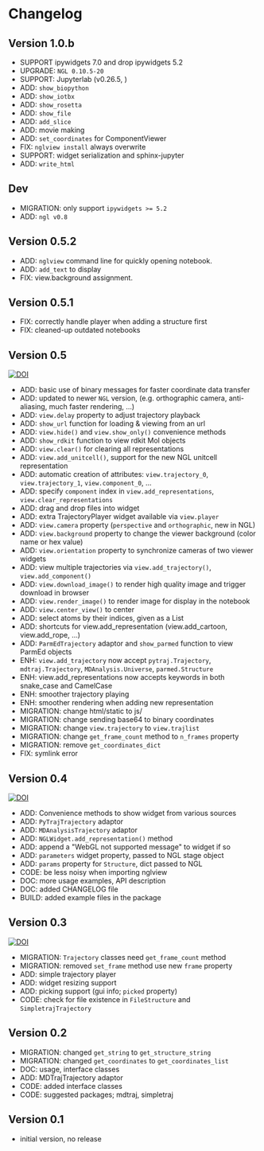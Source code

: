 Changelog
=========

Version 1.0.b
--------------
- SUPPORT ipywidgets 7.0 and drop ipywidgets 5.2
- UPGRADE: `NGL 0.10.5-20`
- SUPPORT: Jupyterlab (v0.26.5, )
- ADD: `show_biopython`
- ADD: `show_iotbx `
- ADD: `show_rosetta`
- ADD: `show_file`
- ADD: `add_slice`
- ADD: movie making
- ADD: `set_coordinates` for ComponentViewer
- FIX: `nglview install` always overwrite
- SUPPORT: widget serialization and sphinx-jupyter
- ADD: `write_html`

Dev
---
* MIGRATION: only support `ipywidgets >= 5.2`
* ADD: `ngl v0.8`


Version 0.5.2
-------------
* ADD: `nglview` command line for quickly opening notebook.
* ADD: `add_text` to display
* FIX: view.background assignment.

Version 0.5.1
-------------

* FIX: correctly handle player when adding a structure first
* FIX: cleaned-up outdated notebooks


Version 0.5
-----------

[![DOI](https://zenodo.org/badge/doi/10.5281/zenodo.55409.svg)](http://dx.doi.org/10.5281/zenodo.55409)

* ADD: basic use of binary messages for faster coordinate data transfer
* ADD: updated to newer `NGL` version, (e.g. orthographic camera, anti-aliasing, much faster rendering, ...)
* ADD: `view.delay` property to adjust trajectory playback
* ADD: `show_url` function for loading & viewing from an url
* ADD: `view.hide()` and `view.show_only()` convenience methods
* ADD: `show_rdkit` function to view rdkit Mol objects
* ADD: `view.clear()` for clearing all representations
* ADD: `view.add_unitcell()`, support for the new NGL unitcell representation
* ADD: automatic creation of attributes: `view.trajectory_0`, `view.trajectory_1`, `view.component_0`, ...
* ADD: specify `component` index in `view.add_representations`, `view.clear_representations`
* ADD: drag and drop files into widget
* ADD: extra TrajectoryPlayer widget available via `view.player`
* ADD: `view.camera` property (`perspective` and `orthographic`, new in NGL) 
* ADD: `view.background` property to change the viewer background (color name or hex value)
* ADD: `view.orientation` property to synchronize cameras of two viewer widgets
* ADD: view multiple trajectories via `view.add_trajectory()`, `view.add_component()`
* ADD: `view.download_image()` to render high quality image and trigger download in browser
* ADD: `view.render_image()` to render image for display in the notebook
* ADD: `view.center_view()` to center
* ADD: select atoms by their indices, given as a List 
* ADD: shortcuts for view.add_representation (view.add_cartoon, view.add_rope, ...)
* ADD: `ParmEdTrajectory` adaptor and `show_parmed` function to view ParmEd objects
* ENH: `view.add_trajectory` now accept `pytraj.Trajectory`, `mdtraj.Trajectory`, `MDAnalysis.Universe`, `parmed.Structure`
* ENH: view.add_representations now accepts keywords in both snake_case and CamelCase
* ENH: smoother trajectory playing
* ENH: smoother rendering when adding new representation
* MIGRATION: change html/static to js/
* MIGRATION: change sending base64 to binary coordinates
* MIGRATION: change `view.trajectory` to `view.trajlist`
* MIGRATION: change `get_frame_count` method to `n_frames` property
* MIGRATION: remove `get_coordinates_dict`
* FIX: symlink error


Version 0.4
-----------

[![DOI](https://zenodo.org/badge/doi/10.5281/zenodo.46373.svg)](http://dx.doi.org/10.5281/zenodo.46373)

* ADD: Convenience methods to show widget from various sources
* ADD: `PyTrajTrajectory` adaptor
* ADD: `MDAnalysisTrajectory` adaptor
* ADD: `NGLWidget.add_representation()` method
* ADD: append a "WebGL not supported message" to widget if so
* ADD: `parameters` widget property, passed to NGL stage object
* ADD: `params` property for `Structure`, dict passed to NGL
* CODE: be less noisy when importing nglview
* DOC: more usage examples, API description
* DOC: added CHANGELOG file
* BUILD: added example files in the package


Version 0.3
-----------

[![DOI](https://zenodo.org/badge/doi/10.5281/zenodo.44700.svg)](http://dx.doi.org/10.5281/zenodo.44700)

* MIGRATION: `Trajectory` classes need `get_frame_count` method
* MIGRATION: removed `set_frame` method use new `frame` property
* ADD: simple trajectory player
* ADD: widget resizing support
* ADD: picking support (gui info; `picked` property)
* CODE: check for file existence in `FileStructure` and `SimpletrajTrajectory`


Version 0.2
-----------

* MIGRATION: changed `get_string` to `get_structure_string`
* MIGRATION: changed `get_coordinates` to `get_coordinates_list`
* DOC: usage, interface classes
* ADD: MDTrajTrajectory adaptor
* CODE: added interface classes
* CODE: suggested packages; mdtraj, simpletraj


Version 0.1
-----------

* initial version, no release
